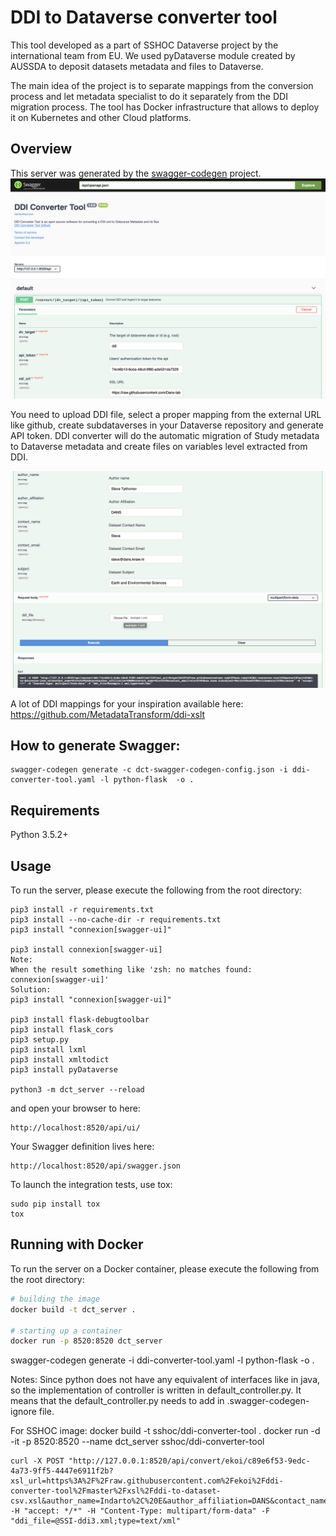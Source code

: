 # DDI to Dataverse converter tool
This tool developed as a part of SSHOC Dataverse project by the international team from EU. We used pyDataverse module created by AUSSDA to deposit datasets metadata and files to Dataverse.

The main idea of the project is to separate mappings from the conversion process and let metadata specialist to do it separately from the DDI migration process. The tool has Docker infrastructure that allows to deploy it on Kubernetes and other Cloud platforms. 

## Overview
This server was generated by the [swagger-codegen](https://github.com/swagger-api/swagger-codegen) project. 
![Swagger demo](https://github.com/IQSS/dataverse-ddi-converter-tool/raw/master/manual/swagger.png)

You need to upload DDI file, select a proper mapping from the external URL like github, create subdataverses in your Dataverse repository and generate API token. DDI converter will do the automatic migration of Study metadata to Dataverse metadata and create files on variables level extracted from DDI. 

![Swagger demo](https://github.com/IQSS/dataverse-ddi-converter-tool/raw/master/manual/swaggerupload.png)

A lot of DDI mappings for your inspiration available here: https://github.com/MetadataTransform/ddi-xslt

## How to generate Swagger:
````
swagger-codegen generate -c dct-swagger-codegen-config.json -i ddi-converter-tool.yaml -l python-flask  -o .
````


## Requirements
Python 3.5.2+

## Usage
To run the server, please execute the following from the root directory:

```
pip3 install -r requirements.txt
pip3 install --no-cache-dir -r requirements.txt
pip3 install "connexion[swagger-ui]"

pip3 install connexion[swagger-ui]
Note: 
When the result something like 'zsh: no matches found: connexion[swagger-ui]'
Solution:
pip3 install "connexion[swagger-ui]"

pip3 install flask-debugtoolbar
pip3 install flask_cors
pip3 setup.py
pip3 install lxml
pip3 install xmltodict
pip3 install pyDataverse

python3 -m dct_server --reload
```

and open your browser to here:

```
http://localhost:8520/api/ui/
```

Your Swagger definition lives here:

```
http://localhost:8520/api/swagger.json
```

To launch the integration tests, use tox:
```
sudo pip install tox
tox
```

## Running with Docker

To run the server on a Docker container, please execute the following from the root directory:

```bash
# building the image
docker build -t dct_server .

# starting up a container
docker run -p 8520:8520 dct_server
```

swagger-codegen generate -i ddi-converter-tool.yaml -l python-flask  -o .

Notes: 
Since python does not have any equivalent of interfaces like in java, 
so the implementation of controller is written in default_controller.py.
It means that the default_controller.py needs to add in .swagger-codegen-ignore file.

For SSHOC image:
docker build -t sshoc/ddi-converter-tool .
docker run -d -it -p 8520:8520 --name dct_server sshoc/ddi-converter-tool









```
curl -X POST "http://127.0.0.1:8520/api/convert/ekoi/c89e6f53-9edc-4a73-9ff5-4447e6911f2b?xsl_url=https%3A%2F%2Fraw.githubusercontent.com%2Fekoi%2Fddi-converter-tool%2Fmaster%2Fxsl%2Fddi-to-dataset-csv.xsl&author_name=Indarto%2C%20E&author_affiliation=DANS&contact_name=Indarto%2C%20Eko&contact_email=eko.indarto%40dans.knaw.nl&subject=Medicine%2C%20Health%20and%20Life%20Sciences" -H "accept: */*" -H "Content-Type: multipart/form-data" -F "ddi_file=@SSI-ddi3.xml;type=text/xml"
```

